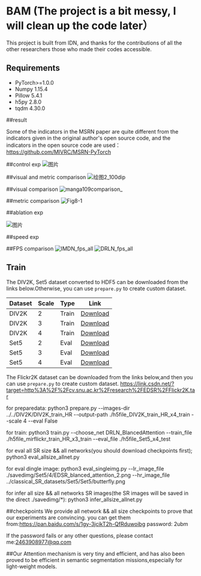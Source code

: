 # BAM  (The project is a bit messy, I will clean up the code later）
This project is built from IDN, and thanks for the contributions of all the other researchers those who made their codes accessible.

## Requirements

- PyTorch>=1.0.0
- Numpy 1.15.4
- Pillow 5.4.1
- h5py 2.8.0
- tqdm 4.30.0

##result

Some of the indicators in the MSRN paper are quite different from the indicators given in the original author's open source code, and the indicators in the open source code are used：https://github.com/MIVRC/MSRN-PyTorch

##control exp
![图片](https://user-images.githubusercontent.com/34860373/120951748-2248ca80-c77c-11eb-8b6e-ea51b7e28705.png)

##visual and metric comparison
![绘图2_100dip](https://user-images.githubusercontent.com/34860373/121781302-a238bf80-cbd6-11eb-8ac7-3a6e98700f72.png)

##visual comparison
![manga109comparison_](https://user-images.githubusercontent.com/34860373/120927948-49b87c80-c715-11eb-9968-9cd61ac24f30.jpg)

##metric comparison
![Fig8-1](https://user-images.githubusercontent.com/34860373/115811481-5cefe100-a422-11eb-9ced-0e2f02d47915.jpg)


##ablation exp

![图片](https://user-images.githubusercontent.com/34860373/121781438-4a4e8880-cbd7-11eb-97d8-bc6d7c931923.png)

##speed exp

##FPS comparison
![IMDN_fps_all](https://user-images.githubusercontent.com/34860373/120927300-107f0d00-c713-11eb-9eb0-44ccc4f3ed57.png)
![DRLN_fps_all](https://user-images.githubusercontent.com/34860373/120927305-1379fd80-c713-11eb-9db1-aa97cf6e3df7.png)


## Train

The DIV2K, Set5 dataset converted to HDF5 can be downloaded from the links below.Otherwise, you can use `prepare.py` to create custom dataset.

| Dataset | Scale | Type | Link |
|---------|-------|------|------|
| DIV2K | 2 | Train | [Download](https://www.dropbox.com/s/41sn4eie37hp6rh/DIV2K_x2.h5?dl=0) |
| DIV2K | 3 | Train | [Download](https://www.dropbox.com/s/4piy2lvhrjb2e54/DIV2K_x3.h5?dl=0) |
| DIV2K | 4 | Train | [Download](https://www.dropbox.com/s/ie4a6t7f9n5lgco/DIV2K_x4.h5?dl=0) |
| Set5 | 2 | Eval | [Download](https://www.dropbox.com/s/b7v5vis8duh9vwd/Set5_x2.h5?dl=0) |
| Set5 | 3 | Eval | [Download](https://www.dropbox.com/s/768b07ncpdfmgs6/Set5_x3.h5?dl=0) |
| Set5 | 4 | Eval | [Download](https://www.dropbox.com/s/rtu89xyatbb71qv/Set5_x4.h5?dl=0) |

The Flickr2K dataset can be downloaded from the links below,and then you can use `prepare.py` to create custom dataset.
https://link.csdn.net/?target=http%3A%2F%2Fcv.snu.ac.kr%2Fresearch%2FEDSR%2FFlickr2K.tar

for preparedata:
python3 prepare.py --images-dir ../../DIV2K/DIV2K_train_HR --output-path ./h5file_DIV2K_train_HR_x4_train --scale 4 --eval False

for train:
python3 train.py --choose_net DRLN_BlancedAttention --train_file ./h5file_mirflickr_train_HR_x3_train --eval_file ./h5file_Set5_x4_test

for eval all SR size && all networks(you should download checkpoints first);
python3 eval_allsize_allnet.py

for eval dingle image:
python3 eval_singleimg.py --lr_image_file ./savedimg/Set5/4/EDSR_blanced_attention_2.png --hr_image_file ../classical_SR_datasets/Set5/Set5/butterfly.png

for infer all size && all networks SR images(the SR images will be saved in the direct ./savedimg/*):
python3 infer_allsize_allnet.py

##checkpoints
We provide all network && all size checkpoints to prove that our experiments are convincing.
you can get them from:https://pan.baidu.com/s/1gy-3jcikT2h-QfRduwoibg
password: 2ubm

If the password fails or any other questions, please contact me:2463908977@qq.com

##Our Attention mechanism is very tiny and efficient, and  has also been proved to be efficient in semantic segmentation missions,especially for light-weight models.
